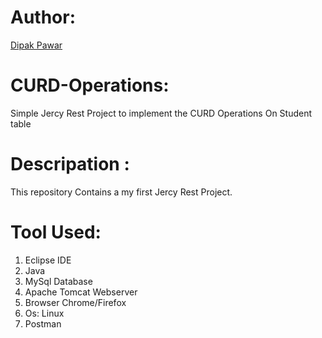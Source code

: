 # Author:
<a href="https://github.com/dipak-pawar131199">Dipak Pawar</a>
# CURD-Operations:
Simple Jercy Rest Project to implement the CURD Operations On Student table

# Descripation :
This repository Contains a my first Jercy Rest Project.
# Tool Used: 
  1. Eclipse IDE
  2. Java
  3. MySql Database 
  4. Apache Tomcat Webserver
  5. Browser Chrome/Firefox
  6. Os: Linux
  7. Postman  
